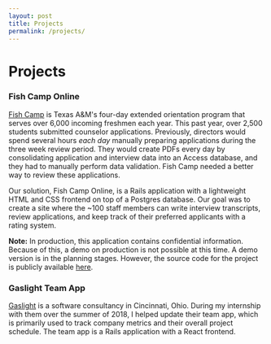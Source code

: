 ```yaml
---
layout: post
title: Projects
permalink: /projects/
---
```

# Projects
### Fish Camp Online
[Fish Camp](https://www.tamu.edu/traditions/orientation/fish-camp/) is Texas
A&M's four-day extended orientation program that serves over 6,000 incoming
freshmen each year. This past year, over 2,500 students submitted counselor
applications. Previously, directors would spend several hours _each day_
manually preparing applications during the three week review period. They would
create PDFs every day by consolidating application and interview data into an
Access database, and they had to manually perform data validation. Fish Camp
needed a better way to review these applications.

Our solution, Fish Camp Online, is a Rails application with a lightweight HTML
and CSS frontend on top of a Postgres database. Our goal was to create a site
where the ~100 staff members can write interview transcripts, review
applications, and keep track of their preferred applicants with a rating system.

**Note:** In production, this application contains confidential information.
Because of this, a demo on production is not possible at this time. A demo
version is in the planning stages. However, the source code for the project is
publicly available [here](https://github.com/bradenbird/fish-camp-project).

### Gaslight Team App
[Gaslight](https://teamgaslight.com) is a software consultancy in Cincinnati, Ohio.
During my internship with them over the summer of 2018, I helped update their
team app, which is primarily used to track company metrics and their overall
project schedule. The team app is a Rails application with a React frontend.
